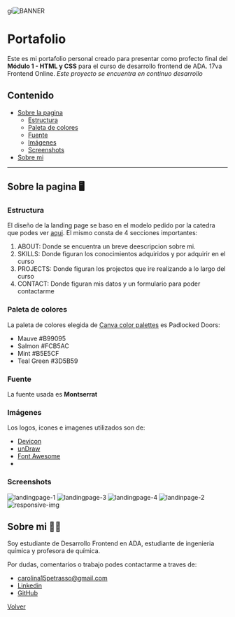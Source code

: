 gi![BANNER](https://user-images.githubusercontent.com/116232147/215499863-f4d08071-b4cf-4dc1-bcce-b383ca7040bf.png)
# Portafolio 

Este es mi portafolio personal creado para presentar como profecto final del **Módulo 1 - HTML y CSS** para el curso de desarrollo frontend de ADA.
17va Frontend Online.
*Este proyecto se encuentra en continuo desarrollo*
## Contenido 
- [Sobre la pagina](#sobre-la-pagina-🖥️) 
    - [Estructura](#sstructura) 
    - [Paleta de colores](#paleta-de-colores)
    - [Fuente](#fuente)
    - [Imágenes](#imágenes) 
    - [Screenshots](#screenshots)
- [Sobre mi](#sobre-mi-👩‍💻) 
---  
## Sobre la pagina 🖥️
### Estructura 

El diseño de la landing page se baso en el modelo pedido por la catedra que podes ver [aqui](https://frontend-proyecto-portfolio.adaitw.org/). El mismo consta de 4 secciones importantes: 
1. ABOUT: Donde se encuentra un breve deescripcion sobre mi. 
2. SKILLS: Donde figuran los conocimientos adquiridos y por adquirir en el curso 
3. PROJECTS: Donde figuran los projectos que ire realizando a lo largo del curso 
4. CONTACT: Donde figuran mis datos y un formulario para poder contactarme

### Paleta de colores
La paleta de colores elegida de [Canva color palettes](https://www.canva.com/colors/color-palettes/)  es Padlocked Doors: 
- Mauve #B99095
- Salmon #FCB5AC
- Mint #B5E5CF
- Teal Green #3D5B59

### Fuente
La fuente usada es **Montserrat**

### Imágenes 
Los logos, icones e imagenes utilizados son de: 
- [Devicon](https://devicon.dev/)
- [unDraw](https://undraw.co/illustrations)
- [Font Awesome](https://fontawesome.com/)
-
### Screenshots
![landingpage-1](https://user-images.githubusercontent.com/116232147/215378363-df9d9425-5b18-448d-8f77-75a53e31e409.png)
![landingpage-3](https://user-images.githubusercontent.com/116232147/215378365-fed4d339-b5fa-4624-a9b2-48c4b5acbb5e.png)
![landingpage-4](https://user-images.githubusercontent.com/116232147/215378371-7f6d3991-9bc8-476f-8685-8f018b499698.png)
![landinpage-2](https://user-images.githubusercontent.com/116232147/215378372-d91d3adc-b38c-4e45-b239-7745e09e1c74.png)
![responsive-img](https://user-images.githubusercontent.com/116232147/215378416-f9cc6b10-be3b-49c9-91a8-e074a66343c5.png)

## Sobre mi 👩‍💻
Soy estudiante de Desarrollo Frontend en ADA, estudiante de ingenieria química y profesora de química. 


Por dudas, comentarios o trabajo podes contactarme a traves de:
- carolina15petrasso@gmail.com  
- [Linkedin](https://www.linkedin.com/in/ana-carolina-petrasso/)
- [GitHub](https://github.com/AnaCPetrasso)

[Volver](#contenido)

